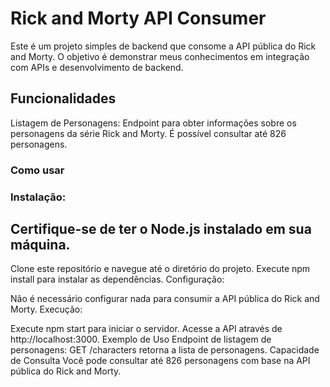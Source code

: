 # Rick and Morty API Consumer
Este é um projeto simples de backend que consome a API pública do Rick and Morty. O objetivo é demonstrar meus conhecimentos em integração com APIs e desenvolvimento de backend.

## Funcionalidades
Listagem de Personagens: Endpoint para obter informações sobre os personagens da série Rick and Morty. É possível consultar até 826 personagens.
### Como usar
### Instalação:

## Certifique-se de ter o Node.js instalado em sua máquina.
Clone este repositório e navegue até o diretório do projeto.
Execute npm install para instalar as dependências.
Configuração:

Não é necessário configurar nada para consumir a API pública do Rick and Morty.
Execução:

Execute npm start para iniciar o servidor.
Acesse a API através de http://localhost:3000.
Exemplo de Uso
Endpoint de listagem de personagens:
GET /characters retorna a lista de personagens.
Capacidade de Consulta
Você pode consultar até 826 personagens com base na API pública do Rick and Morty.


